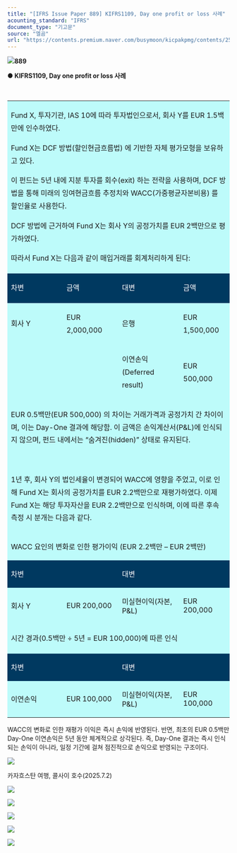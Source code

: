 ```yaml
---
title: "[IFRS Issue Paper 889] KIFRS1109, Day one profit or loss 사례"
acounting_standard: "IFRS"
document_type: "기고문"
source: "엘곰"
url: "https://contents.premium.naver.com/busymoon/kicpakpmg/contents/250706154445697xn"
---
```

![](https://n2.news.naver.com/l.gif?type=content)**889**

**● KIFRS1109, Day one profit or loss 사례**

**​**

<table style=""><tbody><tr><td colspan="4" rowspan="1" style="width: 100.0%; height: 32.25px;  background-color: #bdfbfa;"><div><p style="line-height:1.8;"><span style="">Fund X, 투자기관, IAS 10에 따라 투자법인으로서, 회사 Y를 EUR 1.5백만에 인수하였다.</span></p></div><div><p style="line-height:1.8;"><span style="">Fund X는 </span><span style="">DCF 방법(할인현금흐름법)</span><span style=""> 에 기반한 자체 평가모형을 보유하고 있다.</span></p></div><div><p style="line-height:1.8;"><span style="">이 펀드는 5년 내에 지분 투자를 회수(exit) 하는 전략을 사용하며, DCF 방법을 통해 미래의 잉여현금흐름 추정치와 WACC(가중평균자본비용) 를 할인율로 사용한다.</span></p></div><div><p style="line-height:1.8;"><span style="">DCF 방법에 근거하여 Fund X는 회사 Y의 공정가치를 EUR 2백만으로 평가하였다.</span></p></div><div><p style="line-height:1.8;"><span style="">따라서 Fund X는 다음과 같이 매입거래를 회계처리하게 된다:</span></p></div></td></tr><tr><td colspan="1" rowspan="1" style="width: 22.45%; height: 32.25px;  background-color: #003960;"><div><p style="line-height:1.8;"><span style="color:#ffffff;">차변</span></p></div></td><td colspan="1" rowspan="1" style="width: 22.45%; height: 32.25px;  background-color: #003960;"><div><p style="line-height:1.8;"><span style="color:#ffffff;">금액</span></p></div></td><td colspan="1" rowspan="1" style="width: 27.54%; height: 32.25px;  background-color: #003960;"><div><p style="line-height:1.8;"><span style="color:#ffffff;">대변</span></p></div></td><td colspan="1" rowspan="1" style="width: 27.55%; height: 32.25px;  background-color: #003960;"><div><p style="line-height:1.8;"><span style="color:#ffffff;">금액</span></p></div></td></tr><tr><td colspan="1" rowspan="1" style="width: 22.45%; height: 32.25px;  background-color: #bdfbfa;"><div><p style="line-height:1.8;"><span style="">회사 Y</span></p></div></td><td colspan="1" rowspan="1" style="width: 22.45%; height: 32.25px;  background-color: #bdfbfa;"><div><p style="line-height:1.8;"><span style="">EUR 2,000,000</span></p></div></td><td colspan="1" rowspan="1" style="width: 27.54%; height: 32.25px;  background-color: #bdfbfa;"><div><p style="line-height:1.8;"><span style="">은행</span></p></div></td><td colspan="1" rowspan="1" style="width: 27.55%; height: 32.25px;  background-color: #bdfbfa;"><div><p style="line-height:1.8;"><span style="">EUR 1,500,000</span></p></div></td></tr><tr><td colspan="1" rowspan="1" style="width: 22.45%; height: 16.13px;  background-color: #bdfbfa;"><div><p style="line-height:1.8;"><span style="">​</span></p></div></td><td colspan="1" rowspan="1" style="width: 22.45%; height: 16.13px;  background-color: #bdfbfa;"><div><p style="line-height:1.8;"><span style="">​</span></p></div></td><td colspan="1" rowspan="1" style="width: 27.54%; height: 16.13px;  background-color: #bdfbfa;"><div><p style="line-height:1.8;"><span style="">이연손익(Deferred result)</span></p></div></td><td colspan="1" rowspan="1" style="width: 27.55%; height: 16.13px;  background-color: #bdfbfa;"><div><p style="line-height:1.8;"><span style="">EUR 500,000</span></p></div></td></tr><tr><td colspan="4" rowspan="1" style="width: 100.0%; height: 4.03px;  background-color: #bdfbfa;"><div><p style="line-height:1.8;"><span style="">EUR 0.5백만(EUR 500,000) 의 차이는 거래가격과 공정가치 간 차이이며, 이는 Day-One 결과에 해당함. 이 금액은 손익계산서(P&amp;L)에 인식되지 않으며, 펀드 내에서는 “숨겨진(hidden)” 상태로 유지된다.</span></p></div><div><p style="line-height:1.8;"><span style="">​</span></p></div><div><p style="line-height:1.8;"><span style="">1년 후, 회사 Y의 법인세율이 변경되어 WACC에 영향을 주었고, 이로 인해 Fund X는 회사의 공정가치를 EUR 2.2백만으로 재평가하였다. 이제 Fund X는 해당 투자자산을 EUR 2.2백만으로 인식하며, 이에 따른 후속 측정 시 분개는 다음과 같다.</span></p></div></td></tr><tr><td colspan="4" rowspan="1" style="width: 100.0%; height: 1.01px;  background-color: #bdfbfa;"><div><p style=""><span style="">WACC 요인의 변화로 인한 평가이익 (EUR 2.2백만 – EUR 2백만)</span></p></div></td></tr><tr><td colspan="2" rowspan="1" style="width: 50.0%; height: 1.01px;  background-color: #003960;"><div><p style=""><span style="color:#ffffff;">차변</span></p></div></td><td colspan="2" rowspan="1" style="width: 50.0%; height: 1.01px;  background-color: #003960;"><div><p style=""><span style="color:#ffffff;">대변</span></p></div></td></tr><tr><td colspan="1" rowspan="1" style="width: 25.0%; height: 2.0100000000000002px;  background-color: #bdfbfa;"><div><p style=""><span style="">회사 Y</span></p></div></td><td colspan="1" rowspan="1" style="width: 25.0%; height: 2.0100000000000002px;  background-color: #bdfbfa;"><div><p style=""><span style="">EUR 200,000</span></p></div></td><td colspan="1" rowspan="1" style="width: 25.0%; height: 2.0100000000000002px;  background-color: #bdfbfa;"><div><p style=""><span style="">미실현이익(자본, P&amp;L)</span></p></div></td><td colspan="1" rowspan="1" style="width: 25.0%; height: 2.0100000000000002px;  background-color: #bdfbfa;"><div><p style=""><span style="">EUR 200,000</span></p></div></td></tr><tr><td colspan="4" rowspan="1" style="width: 100.0%; height: 2.02px;  background-color: #bdfbfa;"><div><p style="line-height:1.8;"><span style="">시간 경과(0.5백만 ÷ 5년 = EUR 100,000)에 따른 인식</span></p></div></td></tr><tr><td colspan="2" rowspan="1" style="width: 50.0%; height: 2.01px;  background-color: #003960;"><div><p style=""><span style="color:#ffffff;">차변</span></p></div></td><td colspan="2" rowspan="1" style="width: 50.0%; height: 2.01px;  background-color: #003960;"><div><p style=""><span style="color:#ffffff;">대변</span></p></div></td></tr><tr><td colspan="1" rowspan="1" style="width: 25.0%; height: 2.02px;  background-color: #bdfbfa;"><div><p style=""><span style="">이연손익</span></p></div></td><td colspan="1" rowspan="1" style="width: 25.0%; height: 2.02px;  background-color: #bdfbfa;"><div><p style=""><span style="">EUR 100,000</span></p></div></td><td colspan="1" rowspan="1" style="width: 25.0%; height: 2.02px;  background-color: #bdfbfa;"><div><p style=""><span style="">미실현이익(자본, P&amp;L)</span></p></div></td><td colspan="1" rowspan="1" style="width: 25.0%; height: 2.02px;  background-color: #bdfbfa;"><div><p style=""><span style="">EUR 100,000</span></p></div></td></tr></tbody></table>

WACC의 변화로 인한 재평가 이익은 즉시 손익에 반영된다. 반면, 최초의 EUR 0.5백만 Day-One 이연손익은 5년 동안 체계적으로 상각된다. 즉, Day-One 결과는 즉시 인식되는 손익이 아니라, 일정 기간에 걸쳐 점진적으로 손익으로 반영되는 구조이다.

![](https://scs-phinf.pstatic.net/MjAyNTA3MDZfODcg/MDAxNzUxNzgzNzk0NzA4.qKghBP_XXUc4UKnofPJqR63uc71qzfFFbTtGTLexC_og.0T9VzDRzyBtJSa5IDt-CNztlp2VRBKwBF1k0ZeYiNy0g.JPEG/20250703_173650.jpg?type=w800)

카자흐스탄 여행, 콜사이 호수(2025.7.2)

![](https://scs-phinf.pstatic.net/MjAyNTA3MDZfMjUx/MDAxNzUxNzgzOTc4MDgx.dzddRWBfLlYhJF7hxICA9YFRayvz3MXB9mPJGhYK6bsg.yf0f6XkeIUQTbxXeN7hxRJdVGNKjgoYK1wjEaB5G1S0g.JPEG/20250703_181411.jpg?type=w800)

![](https://scs-phinf.pstatic.net/MjAyNTA3MDZfMTQy/MDAxNzUxNzgzOTc4MDU5.W5iTCYo_vkSV801Yb_yxTfxMqSfTmnEzFGnNw02o8f4g.s83NZzG5OXpom4qw2Y7-DXAfMja8CAW604x4SjMkEZQg.JPEG/20250703_183140.jpg?type=w800)

![](https://scs-phinf.pstatic.net/MjAyNTA3MDZfMjUg/MDAxNzUxNzgzOTc4MTE4.oF9Vt0j1d8ASMlURHJ2nEnwSc3NkCDZz9lN1cD1b5ssg.QrwRMGS26FVcL1e9YfFiq8u9BugmgTnQfOaZqUttmYwg.JPEG/20250703_173509.jpg?type=w800)

![](https://scs-phinf.pstatic.net/MjAyNTA3MDZfMjY1/MDAxNzUxNzgzOTc4MDgy.VY3fYg44UG5fSgP-5037aLQmBAre3-fgG3NtYrUxKPUg.6gl9KSM4hkx08tXbTfKkn4vGhFL_By4r2pArpQ4iZRQg.JPEG/1751781156011.jpg?type=w800)

![](https://scs-phinf.pstatic.net/MjAyNTA3MDZfMjE1/MDAxNzUxNzgzOTc3OTgz.l8_oR1YJKeFDusX0DbY7vvIYXRRkwc0VL9QqlQmUvxYg.4R98370zRZHJnJRp7ckYEIRmGzcQdTdbpaNA7ryTnYgg.JPEG/20250703_183709.jpg?type=w800)

​